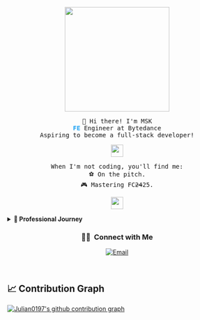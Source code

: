 <p align="center">
  <img src="https://i.imgur.com/kdKhgx6.gif" width="240px" align="center">
</p>

<p align="center">
  <samp>
    👋 Hi there! I'm MSK
    <br>
    <strong style="color: #1DA1F2;">FE</strong> Engineer at Bytedance
    <br>
    Aspiring to become a full-stack developer!
  </samp>
</p>

<p align="center">
  <samp>
    <img src="https://github.com/pifafu/pifafu/assets/5679180/07d226f9-2b92-4077-af43-37c92be369f2" width="28px">
  </samp>
</p>

<p align="center">
  <samp>
    When I'm not coding, you'll find me:
    <br>⚽ On the pitch.
    <br>🎮 Mastering FC<del>24</del>25.
  </samp>
</p>

<p align="center">
  <samp>
    <img src="https://user-images.githubusercontent.com/5679180/79618120-0daffb80-80be-11ea-819e-d2b0fa904d07.gif" width="28px">
  </samp>
</p>

<details>
  <summary><b>💼 Professional Journey</b></summary>
  <p>
    🎓 2017-2021: ECUST (Master) 📍 Shanghai
    <br>
    🔬 2021-2024: ECUST (Postgraduate) 📍 Shanghai
    <br>
    💻 2024.2-Present: ByteDance (FE Engineer) 📍 Shanghai
  </p>
</details>

<h3 align="center"> 🤝🏻 &nbsp;Connect with Me </h3>

<p align="center">
  <a href="mailto:msk123@foxmail.com"><img alt="Email" src="https://img.shields.io/badge/Email-msk123@foxmail.com-da282a"></a>
</p>

<br/>

## **📈 Contribution Graph**
[![Julian0197's github contribution graph](https://github-readme-activity-graph.vercel.app/graph?username=Julian0197&theme=github-light)](https://github.com/Julian0197/github-readme-activity-graph)


